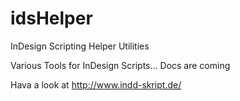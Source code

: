 idsHelper
=========

InDesign Scripting Helper Utilities 

Various Tools for InDesign Scripts... Docs are coming 

Hava a look at http://www.indd-skript.de/
